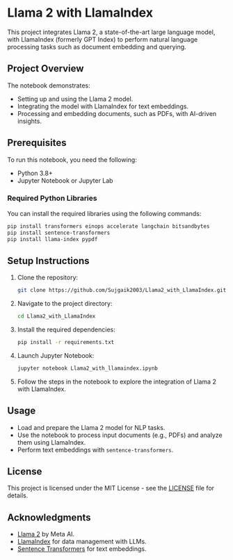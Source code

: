 
# Llama 2 with LlamaIndex

This project integrates Llama 2, a state-of-the-art large language model, with LlamaIndex (formerly GPT Index) to perform natural language processing tasks such as document embedding and querying.

## Project Overview

The notebook demonstrates:
- Setting up and using the Llama 2 model.
- Integrating the model with LlamaIndex for text embeddings.
- Processing and embedding documents, such as PDFs, with AI-driven insights.

## Prerequisites

To run this notebook, you need the following:
- Python 3.8+
- Jupyter Notebook or Jupyter Lab

### Required Python Libraries

You can install the required libraries using the following commands:

```bash
pip install transformers einops accelerate langchain bitsandbytes
pip install sentence-transformers
pip install llama-index pypdf
```

## Setup Instructions

1. Clone the repository:
    ```bash
    git clone https://github.com/Sujgaik2003/Llama2_with_LlamaIndex.git
    ```
2. Navigate to the project directory:
    ```bash
    cd Llama2_with_LlamaIndex
    ```
3. Install the required dependencies:
    ```bash
    pip install -r requirements.txt
    ```
4. Launch Jupyter Notebook:
    ```bash
    jupyter notebook Llama2_with_llamaindex.ipynb
    ```
5. Follow the steps in the notebook to explore the integration of Llama 2 with LlamaIndex.

## Usage

- Load and prepare the Llama 2 model for NLP tasks.
- Use the notebook to process input documents (e.g., PDFs) and analyze them using LlamaIndex.
- Perform text embeddings with `sentence-transformers`.

## License

This project is licensed under the MIT License - see the [LICENSE](LICENSE) file for details.

## Acknowledgments

- [Llama 2](https://github.com/facebookresearch/llama) by Meta AI.
- [LlamaIndex](https://github.com/jerryjliu/llama_index) for data management with LLMs.
- [Sentence Transformers](https://github.com/UKPLab/sentence-transformers) for text embeddings.
